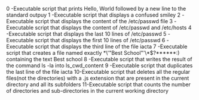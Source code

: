 0 -Executable script that prints Hello, World followed by a new line to the standard outpuy
1 -Executable script that displays a confused smiley
2 -Executable script that displays the content of the /etc/passwd file
3 -Executable script that displays the content of /etc/passwd and /etc/hosts
4 -Executable script that displays the last 10 lines of /etc/passwd
5 -Executable script that displays the first 10 lines of /etc/passwd
6 -Executable script that displays the third line of the file iacta
7 -Executable script that creates a file named exactly \*\\'"Best School"'\\*$\?\*\*\*\*\*\*:) containing the text Best school 
8 -Executable script that writes the result of the command ls -la into ls_cwd_content
9 -Executable script that duplicates the last line of the file iacta
10-Executable script that deletes all the regular files(not the directories) with a .js extension that are present in the current directory and all its subfolders
11-Executable script that counts the number of directories and sub-directories in the current working directory

